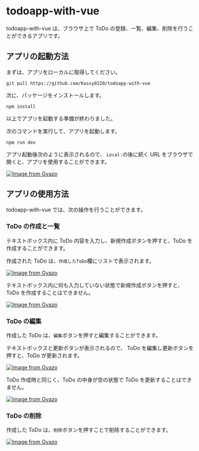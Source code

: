 # todoapp-with-vue

todoapp-with-vue は、ブラウザ上で ToDo の登録、一覧、編集、削除を行うことができるアプリです。

## アプリの起動方法

まずは、アプリをローカルに取得してください。

```
git pull https://github.com/Kassy0220/todoapp-with-vue
```

次に、パッケージをインストールします。

```
npm install
```

以上でアプリを起動する準備が終わりました。

次のコマンドを実行して、アプリを起動します。

```
npm run dev
```

アプリ起動後次のように表示されるので、
`Local:`の後に続く URL をブラウザで開くと、アプリを使用することができます。

[![Image from Gyazo](https://i.gyazo.com/7b4b8bbfcea6412ce442f4a4544991af.png)](https://gyazo.com/7b4b8bbfcea6412ce442f4a4544991af)

## アプリの使用方法

todoapp-with-vue では、次の操作を行うことができます。

### ToDo の作成と一覧

テキストボックス内に ToDo 内容を入力し、新規作成ボタンを押すと、ToDo を作成することができます。

作成された ToDo は、`作成したToDo`欄にリストで表示されます。

[![Image from Gyazo](https://i.gyazo.com/a690e7dfe7f03f059229cac927e24ee7.gif)](https://gyazo.com/a690e7dfe7f03f059229cac927e24ee7)

テキストボックス内に何も入力していない状態で新規作成ボタンを押すと、ToDo を作成することはできません。

[![Image from Gyazo](https://i.gyazo.com/2b3cb56176d71473d58ae6905afddeb0.gif)](https://gyazo.com/2b3cb56176d71473d58ae6905afddeb0)

### ToDo の編集

作成した ToDo は、`編集`ボタンを押すと編集することができます。

テキストボックスと更新ボタンが表示されるので、
ToDo を編集し更新ボタンを押すと、ToDo が更新されます。

[![Image from Gyazo](https://i.gyazo.com/b2cb3500979e072c5255cdaa9dcbe6a1.gif)](https://gyazo.com/b2cb3500979e072c5255cdaa9dcbe6a1)

ToDo 作成時と同じく、ToDo の中身が空の状態で ToDo を更新することはできません。

[![Image from Gyazo](https://i.gyazo.com/4beb9049de1ae762c071b0feae6635e5.gif)](https://gyazo.com/4beb9049de1ae762c071b0feae6635e5)

### ToDo の削除

作成した ToDo は、`削除`ボタンを押すことで削除することができます。

[![Image from Gyazo](https://i.gyazo.com/711ced0d256a113edfc5c14706c64daa.gif)](https://gyazo.com/711ced0d256a113edfc5c14706c64daa)
